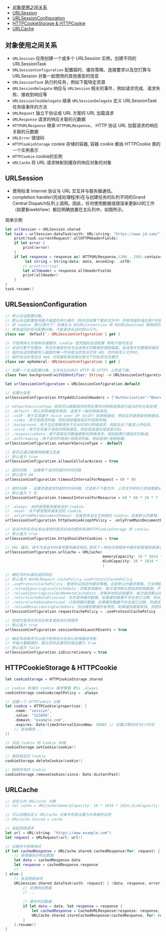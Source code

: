 <!-- @import "[TOC]" {cmd="toc" depthFrom=1 depthTo=6 orderedList=false} -->

<!-- code_chunk_output -->

- [对象使用之间关系](#对象使用之间关系)
- [URLSession](#urlsession)
- [URLSessionConfiguration](#urlsessionconfiguration)
- [HTTPCookieStorage & HTTPCookie](#httpcookiestorage--httpcookie)
- [URLCache](#urlcache)

<!-- /code_chunk_output -->

## 对象使用之间关系

- `URLSession` 应用创建一个或多个 URLSession 实例，创建不同的 URLSessionTask
- `URLSessionConfiguration` 配置超时、缓存策略、连接要求以及您打算与 URLSession 对象一起使用的其他类型的信息
- `URLSessionTask` 执行的任务，例如下载特定资源
- `URLSessionDelegate` 响应与 `URLSession` 相关的事件，例如请求完成、请求失败、接收到响应等
- `URLSessionTaskDelegate` 继承 `URLSessionDelegate` 定义 URLSessionTask 任务级事件的方法
- `URLRequest` 独立于协议或 URL 方案的 URL 加载请求
- `URLResponse` 请求的响应关联的元数据
- `HTTPURLResponse` 继承 `HTTPURLResponse`， HTTP 协议 URL 加载请求的响应关联的元数据
- `URLError` 错误码
- `HTTPCookieStorage` cookie 存储的容器, 容器 cookie 都由 HTTPCookie 类的一个实例表示
- `HTTPCookie` cookie的实例
- `URLCache` 将 URL 请求映射到缓存的响应对象的对象

## URLSession

- 使用标准 Internet 协议与 URL 交互并与服务器通信。
- completion handler(完成处理程序)在与创建任务的队列不同的Grand Central Dispatch队列上调用。因此，任何使用数据或错误来更新UI的工作（如更新webView）都应明确放置在主队列中，如图所示。

简单示例

```swift
let urlSession = URLSession.shared
let task = urlSession.dataTask(with: URL(string: "https://www.jd.com/")!) { data, response, error in
    print(task.currentRequest?.allHTTPHeaderFields)
    if let error {
        print(error)       
    }
    if let response = response as? HTTPURLResponse,(200...299).contains(response.statusCode),let data {
         let string = String(data: data, encoding: .utf8)
        // print(string)
        let allHeader = response.allHeaderFields
        print(allHeader)
    }
}
task.resume()
```

## URLSessionConfiguration

```swift
// 默认会话配置对象。
// 默认会话配置使用基于磁盘的持久缓存（除非将结果下载到文件中）并将凭据存储在用户的钥匙串中。
// 将 cookie（默认情况下）存储在与 NSURLConnection 和 NSURLDownload 类相同的共享 cookie 存储中。
// 修改返回的任何配置对象，不能更改会话的默认行为。
class var `default`: URLSessionConfiguration { get }

// 不使用持久存储来存储缓存、cookie 或凭据的会话配置 常用于临时会话
// 会话对象不将缓存、凭证存储或任何与会话相关的数据存储到磁盘。会话相关的数据存储在 RAM 中。
// 临时会话将数据写入磁盘的唯一时间是当您告诉它将 URL 的内容写入文件时。
// 临时会话非常适合 Web 浏览器和其他类似情况下的私密浏览模式
class var ephemeral: URLSessionConfiguration { get }

// 创建一个会话配置对象，允许在后台执行 HTTP 和 HTTPS 上传或下载。
class func background(withIdentifier: String) -> URLSessionConfiguration
```

```swift
let urlSessionConfiguration = URLSessionConfiguration.default

// 设置头信息
urlSessionConfiguration.httpAdditionalHeaders = ["Authorization":"Bearer c3468fdb-59c1-403d-9f7f-f0db9464dd63"]

// networkServiceType 系统可以根据请求的特定需求对网络连接进行适当的优化和处理
// .default：默认的网络服务类型，适用于一般的网络请求。
// .voIP：用于实现基于 Voice over IP（VoIP）的网络通信，例如实时音频或视频通话。
// .video：用于视频流传输，例如视频播放或实时视频传输。
// .background：用于在应用程序处于后台时进行网络请求，例如后台下载或上传任务。
// .voice：用于实现基于语音的网络通信，例如语音通话或语音识别。
// .responsiveData：用于获取实时数据更新的网络请求，例如股票行情或实时新闻。
// .avStreaming：用于实时的音频/视频流传输，例如音频/视频直播。
urlSessionConfiguration.networkServiceType = .default

// 是否应通过蜂窝网络建立连接
// 默认值为 true
urlSessionConfiguration.allowsCellularAccess = true

// 超时间隔 - 设置单个请求的超时时间间隔
// 默认值为 60
urlSessionConfiguration.timeoutIntervalForRequest = 60 * 60

// 超时间隔 - 设置资源请求的超时时间间隔。它适用于下载文件、上传文件和执行其他需要从远程服务器获取资源的操作。
// 默认值为 7 天
urlSessionConfiguration.timeoutIntervalForResource = 60 * 60 * 24 * 7

// .always：始终接受服务器发送的 Cookie。
// .never：永不接受服务器发送的 Cookie。
// .onlyFromMainDocumentDomain：仅接受来自主文档域的 Cookie。这是默认的策略。
urlSessionConfiguration.httpCookieAcceptPolicy = .onlyFromMainDocumentDomain

// 会话中的任务在发出请求时是否应自动提供来自HTTPCookieStorage 的 cookie。
// 默认值为 true
urlSessionConfiguration.httpShouldSetCookies = true

// URL 缓存，用于为会话中的请求提供缓存响应,提供了一种在应用程序中缓存和管理网络请求的数据的机制，以便在后续的请求中可以直接使用缓存的数据，减少网络请求的频率和提高性能
urlSessionConfiguration.urlCache = URLCache(
                                            memoryCapacity: 10 * 1024 * 1024, // 设置内存缓存容量为 10MB
                                            diskCapacity: 50 * 1024 * 1024 // 设置磁盘缓存容量为 50MB
                                            )

// 确定何时从缓存返回响应
// 默认值为 NSURLRequest.CachePolicy.useProtocolCachePolicy
// .useProtocolCachePolicy：使用协议指定的缓存策略。这是默认的缓存策略，它会根据服务器响应的缓存相关头信息（例如 Cache-Control 和 Expires）来决定是否使用缓存数据。
// .reloadIgnoringLocalCacheData：忽略本地缓存，每次请求都从原始源获取数据，不使用任何缓存数据。
// .reloadIgnoringLocalAndRemoteCacheData：忽略本地和远程缓存，每次请求都从原始源获取数据，不使用任何缓存数据。
// .returnCacheDataElseLoad：优先使用缓存数据，如果缓存数据不存在或已过期，则从原始源获取数据。
// .returnCacheDataDontLoad：只使用缓存数据，如果缓存数据不存在或已过期，则请求失败。
// .reloadRevalidatingCacheData：验证缓存数据的有效性，如果缓存数据有效，则使用缓存数据；如果缓存数据无效，则从原始源获取数据。
urlSessionConfiguration.requestCachePolicy = .useProtocolCachePolicy

// 完成时是否应在后台恢复或启动应用程序
// 默认值为 true
urlSessionConfiguration.sessionSendsLaunchEvents = true

// 确定系统是否可以自行安排后台任务以获得最佳性能
// 传输大量数据时，建议您将此属性的值设置为 true
// 默认值为 false
urlSessionConfiguration.isDiscretionary = true
```

## HTTPCookieStorage & HTTPCookie

```swift
let cookieStorage = HTTPCookieStorage.shared

// cookie 存储的 cookie 接受策略 默认 .always
cookieStorage.cookieAcceptPolicy = .always

// 创建一个 HTTPCookie 对象
let cookie = HTTPCookie(properties: [
    .name: "session",
    .value: "123456",
    .domain: "example.com",
    .expires: Date(timeIntervalSinceNow: 3600) // 设置过期时间为1小时后
    // 其他属性...
])

// 添加 Cookie 到 Cookie 存储
cookieStorage.setCookie(cookie!)

// 删除指定的 Cookie
cookieStorage.deleteCookie(cookie!)

// 删除所有的 Cookie
cookieStorage.removeCookies(since: Date.distantPast)
```

## URLCache

```swift
// 自定义的 URLCache 对象
// let cache = URLCache(memoryCapacity: 10 * 1024 * 1024,diskCapacity: 100 * 1024 * 1024)

// 可以创建自定义 URLCache 对象并将其设置为共享缓存实例
// URLCache.shared = cache

// 发起网络请求
let url = URL(string: "https://www.example.com")
let request = URLRequest(url: url!)

// 从缓存中获取响应
if let cachedResponse = URLCache.shared.cachedResponse(for: request) {
    // 使用缓存的响应数据
    let data = cachedResponse.data
    let response = cachedResponse.response
    // ...
} else {
    // 发送网络请求
    URLSession.shared.dataTask(with: request) { (data, response, error) in
        // 处理响应数据
        // ...
        
        // 缓存响应数据
        if let data = data, let response = response {
            let cachedResponse = CachedURLResponse(response: response, data: data)
            URLCache.shared.storeCachedResponse(cachedResponse, for: request)
        }
    }.resume()
}
```
